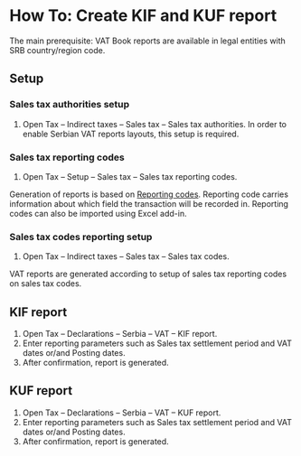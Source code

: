 # How To: Create KIF and KUF report

The main prerequisite: VAT Book reports are available in legal entities with SRB country/region code.

## Setup

### Sales tax authorities setup

1. Open Tax – Indirect taxes – Sales tax – Sales tax authorities. In order to enable Serbian VAT reports layouts, this setup is required. 
 
### Sales tax reporting codes

1. Open Tax – Setup – Sales tax – Sales tax reporting codes.

Generation of reports is based on [Reporting codes](Reporting-codes.xlsx). Reporting code carries information about which field the transaction will be recorded in. Reporting codes can also be imported using Excel add-in.

### Sales tax codes reporting setup

1. Open Tax – Indirect taxes – Sales tax – Sales tax codes.

VAT reports are generated according to setup of sales tax reporting codes on sales tax codes. 

## KIF report

1. Open Tax – Declarations – Serbia – VAT – KIF report.
2. Enter reporting parameters such as Sales tax settlement period and VAT dates or/and Posting dates.
3. After confirmation, report is generated.
 
## KUF report

1. Open Tax – Declarations – Serbia – VAT – KUF report.
2. Enter reporting parameters such as Sales tax settlement period and VAT dates or/and Posting dates.
3. After confirmation, report is generated.
 


